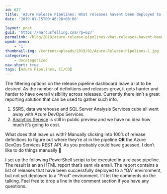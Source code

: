 ```yaml
---
id: 627
title: 'Azure Release Pipelines: What releases havent been deployed to Production yet?'
date: '2019-01-15T00:46:28+00:00'

layout: post
guid: 'https://marcusfelling.com/?p=627'
permalink: /blog/2019/azure-release-pipelines-what-releases-havent-been-deployed-to-production-yet/
wpmdr_menu:
    - '1'
thumbnail-img: /content/uploads/2019/01/Azure-Release-Pipelines-1.jpg
categories:
    - Uncategorized
nav-short: true
tags: [Azure Pipelines, CI/CD]
---
```



The filtering options on the release pipeline dashboard leave a lot to be desired. As the number of definitions and releases grow, it gets harder and harder to have overall visibility across releases. Currently there isn’t a great reporting solution that can be used to gather such info.

1. SSRS, data warehouse and SQL Server Analysis Services cube all went away with Azure DevOps Services.
2. [Analytics Service](https://docs.microsoft.com/en-us/azure/devops/report/analytics/what-is-analytics?view=vsts) is still in public preview and we have no idea how much it’s going to cost.

What does that leave us with? Manually clicking into 100’s of release definitions to figure out where they’re at in the pipeline **OR** the Azure DevOps Services REST API. As you probably could have guessed, I don’t like to do things manually 🙂

I set up the following PowerShell script to be executed in a release pipeline. The result is an an HTML report that’s sent via email. The report contains a list of releases that have been successfully deployed to a “QA” environment, but not yet deployed to a “Prod” environment. I’ll let the comments do the talking. Feel free to drop a line in the comment section if you have any questions.

<script src="https://gist.github.com/MarcusFelling/a5152cfd1c3ba9b73d71e3da03f918e1.js"></script>